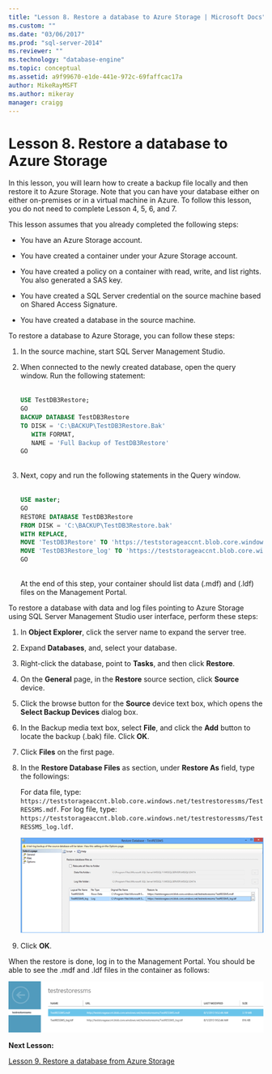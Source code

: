 ```yaml
---
title: "Lesson 8. Restore a database to Azure Storage | Microsoft Docs"
ms.custom: ""
ms.date: "03/06/2017"
ms.prod: "sql-server-2014"
ms.reviewer: ""
ms.technology: "database-engine"
ms.topic: conceptual
ms.assetid: a9f99670-e1de-441e-972c-69faffcac17a
author: MikeRayMSFT
ms.author: mikeray
manager: craigg
---
```

# Lesson 8. Restore a database to Azure Storage
  In this lesson, you will learn how to create a backup file locally and then restore it to Azure Storage. Note that you can have your database either on either on-premises or in a virtual machine in Azure. To follow this lesson, you do not need to complete Lesson 4, 5, 6, and 7.  
  
 This lesson assumes that you already completed the following steps:  
  
-   You have an Azure Storage account.  
  
-   You have created a container under your Azure Storage account.  
  
-   You have created a policy on a container with read, write, and list rights. You also generated a SAS key.  
  
-   You have created a SQL Server credential on the source machine based on Shared Access Signature.  
  
-   You have created a database in the source machine.  
  
 To restore a database to Azure Storage, you can follow these steps:  
  
1.  In the source machine, start SQL Server Management Studio.  
  
2.  When connected to the newly created database, open the query window. Run the following statement:  
  
    ```sql  
  
    USE TestDB3Restore;   
    GO   
    BACKUP DATABASE TestDB3Restore   
    TO DISK = 'C:\BACKUP\TestDB3Restore.Bak'   
       WITH FORMAT,   
       NAME = 'Full Backup of TestDB3Restore'   
    GO  
  
    ```  
  
3.  Next, copy and run the following statements in the Query window.  
  
    ```sql  
  
    USE master;   
    GO   
    RESTORE DATABASE TestDB3Restore    
    FROM DISK = 'C:\BACKUP\TestDB3Restore.bak'    
    WITH REPLACE,   
    MOVE 'TestDB3Restore' TO 'https://teststorageaccnt.blob.core.windows.net/testcontainrestore/TestDB3Restore.mdf',     
    MOVE 'TestDB3Restore_log' TO 'https://teststorageaccnt.blob.core.windows.net/testcontainrestore/TestDB3Restore_log.ldf';   
    GO  
  
    ```  
  
     At the end of this step, your container should list data (.mdf) and (.ldf) files on the Management Portal.  
  
 To restore a database with data and log files pointing to Azure Storage using SQL Server Management Studio user interface, perform these steps:  
  
1.  In **Object Explorer**, click the server name to expand the server tree.  
  
2.  Expand **Databases**, and, select your database.  
  
3.  Right-click the database, point to **Tasks**, and then click **Restore**.  
  
4.  On the **General** page, in the **Restore** source section, click **Source** device.  
  
5.  Click the browse button for the **Source** device text box, which opens the **Select Backup Devices** dialog box.  
  
6.  In the Backup media text box, select **File**, and click the **Add** button to locate the backup (.bak) file. Click **OK**.  
  
7.  Click **Files** on the first page.  
  
8.  In the **Restore Database Files** as section, under **Restore As** field, type the followings:  
  
     For data file, type: `https://teststorageaccnt.blob.core.windows.net/testrestoressms/TestRESSMS.mdf`. For log file, type: `https://teststorageaccnt.blob.core.windows.net/testrestoressms/TestRESSMS_log.ldf`.  
  
     ![SQL 14 CTP2](../tutorials/media/ss-was-tutlesson-8-8.gif "SQL 14 CTP2")  
  
9. Click **OK**.  
  
 When the restore is done, log in to the Management Portal. You should be able to see the .mdf and .ldf files in the container as follows:  
  
 ![SQL 14 CTP2](../tutorials/media/ss-was-tutlesson-8-9.gif "SQL 14 CTP2")  
  
 **Next Lesson:**  
  
 [Lesson 9. Restore a database from Azure Storage](../relational-databases/lesson-8-restore-as-new-database-from-log-backup.md)  
  
  
